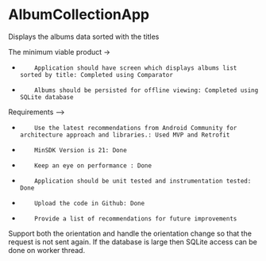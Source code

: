 # AlbumCollectionApp
Displays the albums data sorted with the titles

The minimum viable product ->

-         Application should have screen which displays albums list sorted by title: Completed using Comparator

-         Albums should be persisted for offline viewing: Completed using SQLite database

 

Requirements –>

-         Use the latest recommendations from Android Community for architecture approach and libraries.: Used MVP and Retrofit

-         MinSDK Version is 21: Done

-         Keep an eye on performance : Done

-         Application should be unit tested and instrumentation tested: Done

-         Upload the code in Github: Done

-         Provide a list of recommendations for future improvements

Support both the orientation and handle the orientation change so that the request is not sent again.
If the database is large then SQLite access can be done on worker thread.

